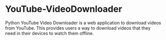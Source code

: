 # YouTube-VideoDownloader

Python YouTube Video Downloader is a web application to 
download videos from YouTube. This provides users a way to 
download videos that they need in their devices to watch them 
offline.

